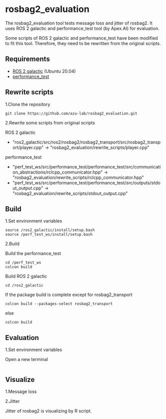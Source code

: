 # rosbag2_evaluation

The rosbag2_evaluation tool tests message loss and jitter of rosbag2.
It uses ROS 2 galactic and performance_test tool (by Apex.AI) for evaluation.

Some scripts of ROS 2 galactic and performance_test have been modified to fit this tool.
Therefore, they need to be rewritten from the original scripts.

## Requirements
- [ROS 2 galactic][1] (Ubuntu 20.04)
- [performance_test][2]

## Rewrite scripts
1.Clone the repository
```
git clone https://github.com/azu-lab/rosbag2_evaluation.git
```

2.Rewrite some scripts from original scripts

ROS 2 galactic
- "ros2_galactic/src/ros2/rosbag2/rosbag2_transport/src/rosbag2_transport/player.cpp" -> "rosbag2_evaluation/rewrite_scripts/player.cpp" 

performance_test
- "perf_test_ws/src/performance_test/performance_test/src/communication_abstractions/rclcpp_communicator.hpp" -> "rosbag2_evaluation/rewrite_scripts/rclcpp_communicator.hpp"
- "perf_test_ws/src/performance_test/performance_test/src/outputs/stdout_output.cpp" -> "rosbag2_evaluation/rewrite_scripts/stdout_output.cpp"

## Build
1.Set environment variables
```
source /ros2_galactic/install/setup.bash
source /perf_test_ws/install/setup.bash
```
2.Build

Build the performance_test
```
cd /perf_test_ws
colcon build
```

Build ROS 2 galactic
```
cd /ros2_galactic
```
If the package build is complete except for rosbag2_transport 
```
colcon build --packages-select rosbag2_transport
```
else
```
colcon build
```

## Evaluation
1.Set environment variables

Open a new terminal
```
```
[1]:https://docs.ros.org/en/galactic/Installation/Ubuntu-Development-Setup.html
[2]:https://gitlab.com/ApexAI/performance_test

## Visualize
1.Message loss

2.Jitter

Jitter of rosbag2 is visualizing by R script.
